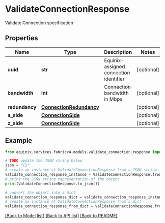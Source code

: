 # ValidateConnectionResponse

Validate Connection specification

## Properties

Name | Type | Description | Notes
------------ | ------------- | ------------- | -------------
**uuid** | **str** | Equinix-assigned connection identifier | [optional] 
**bandwidth** | **int** | Connection bandwidth in Mbps | [optional] 
**redundancy** | [**ConnectionRedundancy**](ConnectionRedundancy.md) |  | [optional] 
**a_side** | [**ConnectionSide**](ConnectionSide.md) |  | [optional] 
**z_side** | [**ConnectionSide**](ConnectionSide.md) |  | [optional] 

## Example

```python
from equinix.services.fabricv4.models.validate_connection_response import ValidateConnectionResponse

# TODO update the JSON string below
json = "{}"
# create an instance of ValidateConnectionResponse from a JSON string
validate_connection_response_instance = ValidateConnectionResponse.from_json(json)
# print the JSON string representation of the object
print(ValidateConnectionResponse.to_json())

# convert the object into a dict
validate_connection_response_dict = validate_connection_response_instance.to_dict()
# create an instance of ValidateConnectionResponse from a dict
validate_connection_response_from_dict = ValidateConnectionResponse.from_dict(validate_connection_response_dict)
```
[[Back to Model list]](../README.md#documentation-for-models) [[Back to API list]](../README.md#documentation-for-api-endpoints) [[Back to README]](../README.md)


